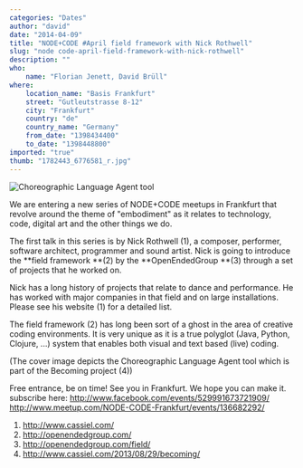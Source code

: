 ```yaml
---
categories: "Dates"
author: "david"
date: "2014-04-09"
title: "NODE+CODE #April field framework with Nick Rothwell"
slug: "node code-april-field-framework-with-nick-rothwell"
description: ""
who: 
    name: "Florian Jenett, David Brüll"
where: 
    location_name: "Basis Frankfurt"
    street: "Gutleutstrasse 8-12"
    city: "Frankfurt"
    country: "de"
    country_name: "Germany"
    from_date: "1398434400"
    to_date: "1398448800"
imported: "true"
thumb: "1782443_6776581_r.jpg"
---
```



![Choreographic Language Agent tool](1782443_6776581_r.jpg) 

We are entering a new series of NODE+CODE meetups in Frankfurt that revolve around the theme of "embodiment" as it relates to technology, code, digital art and the other things we do.

The first talk in this series is by Nick Rothwell (1), a composer, performer, software architect, programmer and sound artist. Nick is going to introduce the **field framework **(2) by the **OpenEndedGroup **(3) through a set of projects that he worked on.

Nick has a long history of projects that relate to dance and performance. He has worked with major companies in that field and on large installations. Please see his website (1) for a detailed list.

The field framework (2) has long been sort of a ghost in the area of creative coding environments. It is very unique as it is a true polyglot (Java, Python, Clojure, ...) system that enables both visual and text based (live) coding.

(The cover image depicts the Choreographic Language Agent tool which is part of the Becoming project (4))

Free entrance, be on time! See you in Frankfurt. We hope you can make it.
subscribe here: 
http://www.facebook.com/events/529991673721909/ 
http://www.meetup.com/NODE-CODE-Frankfurt/events/136682292/

1) http://www.cassiel.com/
2) http://openendedgroup.com/
3) http://openendedgroup.com/field/
4) http://www.cassiel.com/2013/08/29/becoming/